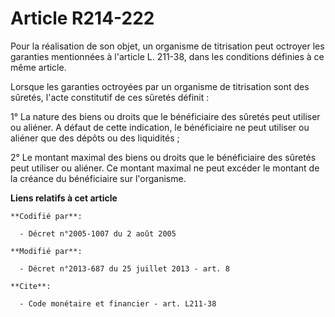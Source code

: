 # Article R214-222

Pour la réalisation de son objet, un organisme de titrisation peut octroyer les garanties mentionnées à l'article L. 211-38,
dans les conditions définies à ce même article. 

Lorsque les garanties octroyées par un organisme de titrisation sont des sûretés, l'acte constitutif de ces sûretés
définit : 

1° La nature des biens ou droits que le bénéficiaire des sûretés peut utiliser ou aliéner. A défaut de cette indication, le
bénéficiaire ne peut utiliser ou aliéner que des dépôts ou des liquidités ; 

2° Le montant maximal des biens ou droits que le bénéficiaire des sûretés peut utiliser ou aliéner. Ce montant maximal ne
peut excéder le montant de la créance du bénéficiaire sur l'organisme.

**Liens relatifs à cet article**

	**Codifié par**:

	  - Décret n°2005-1007 du 2 août 2005

	**Modifié par**:

	  - Décret n°2013-687 du 25 juillet 2013 - art. 8

	**Cite**:

	  - Code monétaire et financier - art. L211-38
